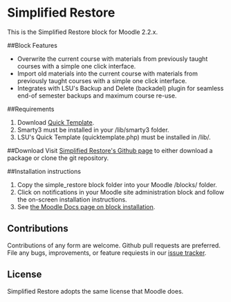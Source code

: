 # Simplified Restore

This is the Simplified Restore block for Moodle 2.2.x.

##Block Features
* Overwrite the current course with materials from previously taught courses with a simple one click interface.
* Import old materials into the current course with materials from previously taught courses with a simple one click interface.
* Integrates with LSU's Backup and Delete (backadel) plugin for seamless end-of semester backups and maximum course re-use.

##Requirements
1. Download [Quick Template][quick_template].
1. Smarty3 must be installed in your /lib/smarty3 folder.
1. LSU's Quick Template (quicktemplate.php) must be installed in /lib/. 

##Download
Visit [Simplified Restore's Github page][simple_restore_github] to either download a package or clone the git repository.

##Installation instructions
1. Copy the simple_restore block folder into your Moodle /blocks/ folder.
1. Click on notifications in your Moodle site administration block and follow the on-screen installation instructions.
1. See [the Moodle Docs page on block installation][block_doc].

## Contributions
Contributions of any form are welcome. Github pull requests are preferred.
File any bugs, improvements, or feature requiests in our [issue tracker][issues].

## License
Simplified Restore adopts the same license that Moodle does.

[simple_restore_github]: https://github.com/lsuits/simple_restore
[block_doc]: http://docs.moodle.org/20/en/Installing_contributed_modules_or_plugins#Block_installation
[issues]: https://github.com/lsuits/simple_restore/issues
[quick_template]: https://github.com/lsuits/quick_template
